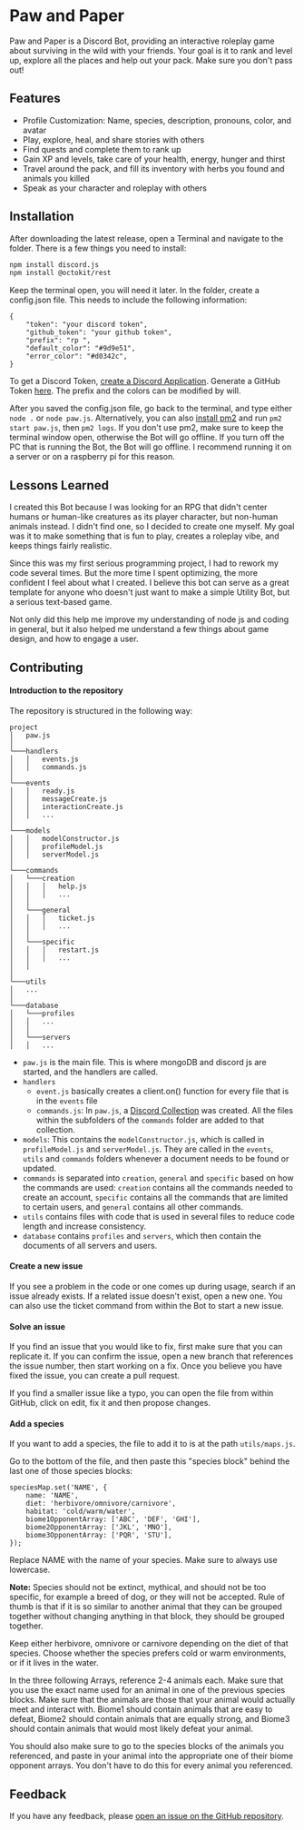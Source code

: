 
# Paw and Paper

Paw and Paper is a Discord Bot, providing an interactive roleplay game about surviving in the wild with your friends. Your goal is it to rank and level up, explore all the places and help out your pack. Make sure you don't pass out!
## Features

- Profile Customization: Name, species, description, pronouns, color, and avatar
- Play, explore, heal, and share stories with others
- Find quests and complete them to rank up
- Gain XP and levels, take care of your health, energy, hunger and thirst
- Travel around the pack, and fill its inventory with herbs you found and animals you killed
- Speak as your character and roleplay with others
## Installation

After downloading the latest release, open a Terminal and navigate to the folder.
There is a few things you need to install:

```bash
npm install discord.js
npm install @octokit/rest
```

Keep the terminal open, you will need it later.
In the folder, create a config.json file.
This needs to include the following information:

```
{
    "token": "your discord token",
    "github_token": "your github token",
    "prefix": "rp ",
    "default_color": "#9d9e51",
    "error_color": "#d0342c",
}
```

To get a Discord Token, [create a Discord Application](https://discordjs.guide/preparations/setting-up-a-bot-application.html).
Generate a GitHub Token [here](https://github.com/settings/tokens).
The prefix and the colors can be modified by will.

After you saved the config.json file, go back to the terminal, and type either `node .` or `node paw.js`.
Alternatively, you can also [install pm2](https://pm2.keymetrics.io/docs/usage/quick-start/) and run `pm2 start paw.js`, then `pm2 logs`.
If you don't use pm2, make sure to keep the terminal window open, otherwise the Bot will go offline.
If you turn off the PC that is running the Bot, the Bot will go offline. I recommend running it on a server or on a raspberry pi for this reason.
## Lessons Learned

I created this Bot because I was looking for an RPG that didn't center humans or human-like creatures as its player character, but non-human animals instead. I didn't find one, so I decided to create one myself. My goal was it to make something that is fun to play, creates a roleplay vibe, and keeps things fairly realistic.

Since this was my first serious programming project, I had to rework my code several times. But the more time I spent optimizing, the more confident I feel about what I created. I believe this bot can serve as a great template for anyone who doesn't just want to make a simple Utility Bot, but a serious text-based game.

Not only did this help me improve my understanding of node js and coding in general, but it also helped me understand a few things about game design, and how to engage a user.
## Contributing

#### Introduction to the repository

The repository is structured in the following way:

```
project
│   paw.js    
│
└───handlers
│   │   events.js
│   │   commands.js
│   
└───events
│   │   ready.js
│   │   messageCreate.js
│   │   interactionCreate.js
│   │   ...
│   
└───models
│   │   modelConstructor.js
│   │   profileModel.js
│   │   serverModel.js
│   
└───commands
│   └───creation
│   │   │   help.js
│   │   │   ...
│   │
│   └───general
│   │   │   ticket.js
│   │   │   ...
│   │
│   └───specific
│   │   │   restart.js
│   │   │   ...
│   │
│   
└───utils
│   ...
│
└───database
│   └───profiles
│	│	...
│	│
│   └───servers
│	│	...
```

- `paw.js` is the main file. This is where mongoDB and discord js are started, and the handlers are called.
- `handlers`
    - `event.js` basically creates a client.on() function for every file that is in the `events` file
    - `commands.js`: In `paw.js`, a [Discord Collection](https://discordjs.guide/additional-info/collections.html#array-like-methods) was created. All the files within the subfolders of the `commands` folder are added to that collection.
- `models`: This contains the `modelConstructor.js`, which is called in `profileModel.js` and `serverModel.js`. They are called in the `events`, `utils` and `commands` folders whenever a document needs to be found or updated.
- `commands` is separated into `creation`, `general` and `specific` based on how the commands are used: `creation` contains all the commands needed to create an account, `specific` contains all the commands that are limited to certain users, and `general` contains all other commands.
- `utils` contains files with code that is used in several files to reduce code length and increase consistency.
- `database` contains `profiles` and `servers`, which then contain the documents of all servers and users.


#### Create a new issue

If you see a problem in the code or one comes up during usage, search if an issue already exists. If a related issue doesn't exist, open a new one. You can also use the ticket command from within the Bot to start a new issue.


#### Solve an issue

If you find an issue that you would like to fix, first make sure that you can replicate it. If you can confirm the issue, open a new branch that references the issue number, then start working on a fix. Once you believe you have fixed the issue, you can create a pull request.

If you find a smaller issue like a typo, you can open the file from within GitHub, click on edit, fix it and then propose changes.


#### Add a species

If you want to add a species, the file to add it to is at the path `utils/maps.js`.

Go to the bottom of the file, and then paste this "species block" behind the last one of those species blocks:
```
speciesMap.set('NAME', {
	name: 'NAME',
	diet: 'herbivore/omnivore/carnivore',
	habitat: 'cold/warm/water',
	biome1OpponentArray: ['ABC', 'DEF', 'GHI'],
	biome2OpponentArray: ['JKL', 'MNO'],
	biome3OpponentArray: ['PQR', 'STU'],
});
```
Replace NAME with the name of your species. Make sure to always use lowercase.

**Note:** Species should not be extinct, mythical, and should not be too specific, for example a breed of dog, or they will not be accepted. Rule of thumb is that if it is so similar to another animal that they can be grouped together without changing anything in that block, they should be grouped together.

Keep either herbivore, omnivore or carnivore depending on the diet of that species. Choose whether the species prefers cold or warm environments, or if it lives in the water.

In the three following Arrays, reference 2-4 animals each. Make sure that you use the exact name used for an animal in one of the previous species blocks. Make sure that the animals are those that your animal would actually meet and interact with. Biome1 should contain animals that are easy to defeat, Biome2 should contain animals that are equally strong, and Biome3 should contain animals that would most likely defeat your animal.

You should also make sure to go to the species blocks of the animals you referenced, and paste in your animal into the appropriate one of their biome opponent arrays. You don't have to do this for every animal you referenced.
## Feedback

If you have any feedback, please [open an issue on the GitHub repository](https://github.com/MaksiRose/paw-and-paper/issues/new?assignees=&labels=enhancement&template=feature_request.md&title=).
